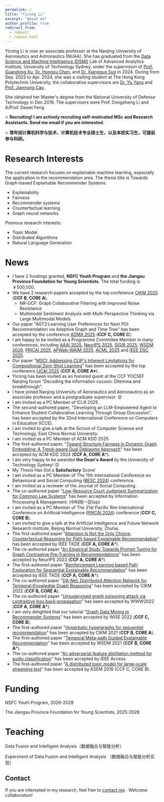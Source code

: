 ```yaml
---
permalink: /
title: "Yicong Li"
excerpt: "About me"
author_profile: true
redirect_from: 
  - /about/
  - /about.html
---
```


Yicong Li is now an associate professor at the Nanjing University of Aeronautics and Astronautics (NUAA). She has graduated from the [Data Science and Machine Intelligence (DSMI)](http://dsmi.tech/) Lab of Advanced Analytics Institute, University of Technology Sydney, under the supervision of [Prof. Guandong Xu](https://scholar.google.com/citations?user=kcrdCq4AAAAJ&hl=en), [Dr. Hongxu Chen](https://scholar.google.com/citations?user=W3CtDGQAAAAJ&hl=en), and [Dr. Xiangguo Sun](https://scholar.google.com/citations?hl=zh-TW&user=rKfYQwEAAAAJ&view_op=list_works&sortby=pubdate) in 2024. During from Sep. 2022 to Apr. 2024, she was a visiting student at The Hong Kong Polytechnic University, the collaborative supervisors are [Dr. Yu Yang](https://scholar.google.com/citations?user=Gk07OsAAAAAJ&hl=zh-CN) and [Prof. Jiannong Cao](https://scholar.google.com/citations?user=q2jH-3sAAAAJ&hl=zh-CN).

She obtained her Master's degree from the National University of Defense Technology in Dec 2019. The supervisors were Prof. Dongsheng Li and A/Prof. Dawei Feng.


<!--
$$\textcolor{red}{Recurting!\space I\space am\space actively\space recruiting\space self-motivated\space MSc\space and\space Research\space Assistants.\space Send\space me\space an\space email\space if\space you\space are\space interested.}$$
-->

🔥	**Recruiting! I am actively recruiting self-motivated MSc and Research Assistants. Send me email if you are interested.**

🔥	**常年招计算机科学与技术、计算机技术专业硕士生，以及本校实习生，可提前参与科研。**

Research Interests
======

The current research focuses on explainable machine learning, especially the application in the recommendation area. The thesis title is Towards Graph-based Explainable Recommender Systems.

- Explainability
- Fairness
- Recommender systems
- Counterfactual learning
- Graph neural networks

Previous research interests:

- Topic Model
- Distributed Algorithms
- Natural Language Generation

News
======
- I have 2 fundings granted, **NSFC Youth Program** and **the Jiangsu Province Foundation for Young Scientists**. The total funding is ￥500,000.
- We have 2 research papers accepted by the top conference [CIKM 2025](https://cikm2025.org/) (**CCF B, CORE A**).
  * NR-GCF: Graph Collaborative Filtering with Improved Noise Resistance
  * Multimodal Sentiment Analysis with Multi-Perspective Thinking via Large Multimodal Models
- Our paper "AGT2:Learning User Preferences for Next POI Recommendation via Adaptive Graph and Time Tree" has been accepted by the conference [ADMA 2025](https://adma2025.github.io/) (**CCF C, CORE C**).
- I am happy to be invited as a Programme Committee Member in many conferences, including [AAAI 2025](https://aaai.org/conference/aaai/aaai-26/), [NeurIPS 2025](https://neurips.cc/), [SIGIR 2025](https://sigir2025.dei.unipd.it/), [WSDM 2026](https://wsdm-conference.org/2026/), [PRICAI 2025](https://www.pricai.org/2025/), [APWeb-WAIM 2025](https://apweb2025.sau.edu.cn/index.html), [ACML 2025](https://www.acml-conf.org/2025/) and [IEEE DSC 2025](http://dsc.pcl.ac.cn/2025/index.html).
- Our paper "[MSCI: Addressing CLIP's Inherent Limitations for Compositional Zero-Shot Learning](https://arxiv.org/pdf/2505.10289)" has been accepted by the top conference [IJCAI 2025](https://2025.ijcai.org/) (**CCF A, CORE A\***).
- Yicong has been invited as an honored guest at the CCF YOCSEF Nanjing forum “Decoding the information cocoon: Dilemma and breakthrough”.
- I have joined Nanjing University of Aeronautics and Astronautics as an associate professor and a postgraduate supervisor. 😊	
- I am invited as a PC Member of ICLR 2025.
- The second-authored paper, "Developing an LLM-Empowered Agent to Enhance Student Collaborative Learning Through Group Discussion", has been accepted by the 32nd International Conference on Computers in Education (ICCE).
- I am invited to give a talk at the School of Computer Science and Technology, East China Normal University.
- I am invited as a PC Member of ACM KDD 2025.
- The first-authored paper, "[Toward Structure Fairness in Dynamic Graph Embedding: A Trend-aware Dual Debiasing Approach](https://arxiv.org/abs/2406.13201.pdf)" has been accepted by ACM KDD 2024 (**CCF A, CORE A***).
- I am very happy to be awarded **the Dean's Award** by the University of Technology Sydney! 😊
- My Thesis Has Got a **Satisfactory** Score!
- I am invited as a PC Member of The 11th International Conference on Behavioural and Social Computing ([BESC 2024](http://besc-conf.org/2024/)) conference.
- I am invited as a reviewer of the Journal of Social Computing.
- The co-authored paper "[Low-Resource Court Judgment Summarization for Common Law Systems](https://arxiv.org/pdf/2403.04454)" has been accepted by Information Processing & Management. (中科院一区top)
- I am invited as a PC Member of The 21st Pacific Rim International Conference on Artificial Intelligence ([PRICAI 2024](https://www.pricai.org/2024/)) conference (**CCF C, CORE B**).
- I am invited to give a talk at the Artificial Intelligence and Future Network Research Institute, Beijing Normal University, Zhuhai.
- The first-authored paper "[Attention Is Not the Only Choice: Counterfactual Reasoning for Path-based Explainable Recommendation](https://arxiv.org/pdf/2401.05744.pdf)" has been accepted by IEEE TKDE (**CCF A, CORE A***).
- The co-authored paper "[An Empirical Study Towards Prompt-Tuning for Graph Contrastive Pre-Training in Recommendations](https://neurips.cc/virtual/2023/poster/71323)" has been accepted by NeurIPS 2023 (**CCF A, CORE A***).
- The first-authored paper "[Reinforcement Learning based Path Exploration for Sequential Explainable Recommendation](https://scholar.google.com/citations?view_op=view_citation&hl=zh-CN&user=a-uKBooAAAAJ&sortby=pubdate&citation_for_view=a-uKBooAAAAJ:YOwf2qJgpHMC)" has been accepted by IEEE TKDE (**CCF A, CORE A***).
- The co-authored paper "[DA-Net: Distributed Attention Network for Temporal Knowledge Graph Reasoning](https://dl.acm.org/doi/abs/10.1145/3511808.3557280)" has been accepted by CIKM 2022 (**CCF B, CORE A**).
- The co-authored paper "[Unsupervised graph poisoning attack via contrastive loss back-propagation](https://dl.acm.org/doi/fullHtml/10.1145/3485447.3512179)" has been accepted by WWW2022 (**CCF A, CORE A***).
- I am very delighted that our tutorial "[Graph Data Mining in Recommender Systems](https://link.springer.com/chapter/10.1007/978-3-030-91560-5_36)" has been accepted by WISE 2022 (**CCF C, CORE B**).
- The first-authored paper "[Hyperbolic hypergraphs for sequential recommendation](https://dl.acm.org/doi/abs/10.1145/3459637.3482351)" has been accepted by CIKM 2021 (**CCF B, CORE A**).
- The first-authored paper "[Temporal Meta-path Guided Explainable Recommendation](https://dl.acm.org/doi/10.1145/3437963.3441762)" has been accepted by WSDM 2021 (**CCF B, CORE A***).
- The co-authored paper "[An adversarial feature distillation method for audio classification](https://ieeexplore.ieee.org/stamp/stamp.jsp?arnumber=8778636)" has been accepted by IEEE Access. 
- The first-authored paper "[A distributed topic model for large-scale streaming text](https://link.springer.com/chapter/10.1007/978-3-030-29563-9_4)" has been accepted by KSEM 2019 (CCF C, CORE B).

Funding
======
NSFC Youth Program, 2026-2028

The Jiangsu Province Foundation for Young Scientists, 2025-2028

Teaching
======
Data Fusion and Intelligent Analysis（数据融合与智能分析）

Experiment of Data Fusion and Intelligent Analysis （数据融合与智能分析实验）

Contact
------
If you are interested in my research, feel free to [contact me](mailto:liyicong123@outlook.com) . Welcome collaboration!
